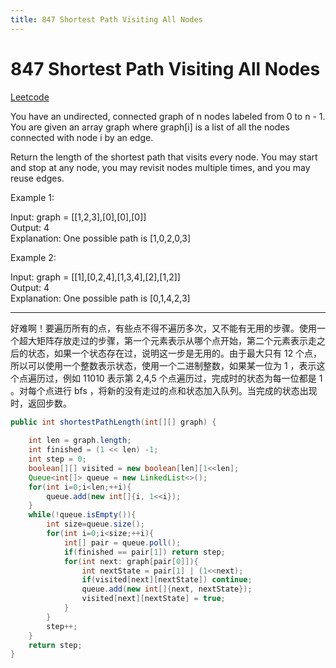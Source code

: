 ```yaml
---
title: 847 Shortest Path Visiting All Nodes
---
```


# 847 Shortest Path Visiting All Nodes

[Leetcode](https://leetcode.com/problems/shortest-path-visiting-all-nodes/)

You have an undirected, connected graph of n nodes labeled from 0 to n - 1. You are given an array graph where graph[i] is a list of all the nodes connected with node i by an edge.

Return the length of the shortest path that visits every node. You may start and stop at any node, you may revisit nodes multiple times, and you may reuse edges.

 

Example 1:


Input: graph = [[1,2,3],[0],[0],[0]]  
Output: 4  
Explanation: One possible path is [1,0,2,0,3]  

Example 2:

Input: graph = [[1],[0,2,4],[1,3,4],[2],[1,2]]  
Output: 4  
Explanation: One possible path is [0,1,4,2,3]  

---

好难啊！要遍历所有的点，有些点不得不遍历多次，又不能有无用的步骤。使用一个超大矩阵存放走过的步骤，第一个元素表示从哪个点开始，第二个元素表示走之后的状态，如果一个状态存在过，说明这一步是无用的。由于最大只有 12 个点，所以可以使用一个整数表示状态，使用一个二进制整数，如果某一位为 1 ，表示这个点遍历过，例如 11010 表示第 2,4,5 个点遍历过，完成时的状态为每一位都是 1 。对每个点进行 bfs ，将新的没有走过的点和状态加入队列。当完成的状态出现时，返回步数。

```java
public int shortestPathLength(int[][] graph) {
    
    int len = graph.length;
    int finished = (1 << len) -1;
    int step = 0;
    boolean[][] visited = new boolean[len][1<<len];
    Queue<int[]> queue = new LinkedList<>();
    for(int i=0;i<len;++i){
        queue.add(new int[]{i, 1<<i});
    }
    while(!queue.isEmpty()){
        int size=queue.size();
        for(int i=0;i<size;++i){
            int[] pair = queue.poll();
            if(finished == pair[1]) return step;
            for(int next: graph[pair[0]]){
                int nextState = pair[1] | (1<<next);
                if(visited[next][nextState]) continue;
                queue.add(new int[]{next, nextState});
                visited[next][nextState] = true;
            }
        }
        step++;
    }
    return step;
}
```